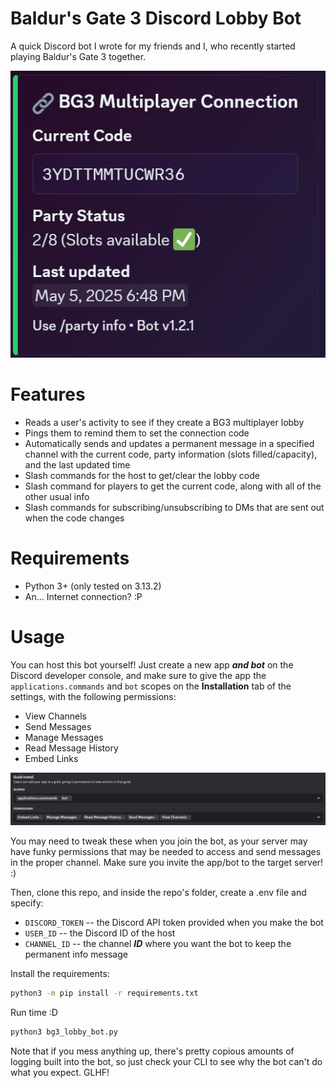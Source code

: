 # Baldur's Gate 3 Discord Lobby Bot

A quick Discord bot I wrote for my friends and I, who recently started playing Baldur's Gate 3 together.

![Baldur's Gate 3 lobby bot demo image showing a party in use](bg3_lobby_bot_demo.png)

# Features

- Reads a user's activity to see if they create a BG3 multiplayer lobby
- Pings them to remind them to set the connection code
- Automatically sends and updates a permanent message in a specified channel with the current code, party information (slots filled/capacity), and the last updated time
- Slash commands for the host to get/clear the lobby code
- Slash command for players to get the current code, along with all of the other usual info
- Slash commands for subscribing/unsubscribing to DMs that are sent out when the code changes

# Requirements

- Python 3+ (only tested on 3.13.2)
- An... Internet connection? :P

# Usage

You can host this bot yourself! Just create a new app ***and bot*** on the Discord developer console, and make sure to give the app the `applications.commands` and `bot` scopes on the __**Installation**__ tab of the settings, with the following permissions:

- View Channels
- Send Messages
- Manage Messages
- Read Message History
- Embed Links

![Expected bot permissions](bot_perms.png)

You may need to tweak these when you join the bot, as your server may have funky permissions that may be needed to access and send messages in the proper channel. Make sure you invite the app/bot to the target server! :)

Then, clone this repo, and inside the repo's folder, create a .env file and specify:
- `DISCORD_TOKEN` -- the Discord API token provided when you make the bot
- `USER_ID` -- the Discord ID of the host
- `CHANNEL_ID` -- the channel ***ID*** where you want the bot to keep the permanent info message

Install the requirements:
```sh
python3 -m pip install -r requirements.txt
```

Run time :D
```sh
python3 bg3_lobby_bot.py
```

Note that if you mess anything up, there's pretty copious amounts of logging built into the bot, so just check your CLI to see why the bot can't do what you expect. GLHF!